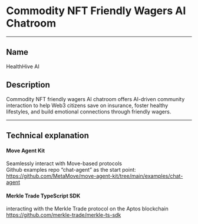 # Commodity NFT Friendly Wagers AI Chatroom

----
## Name
HealthHive AI

## Description
Commodity NFT friendly wagers AI chatroom offers AI-driven community interaction to help Web3 citizens save on insurance, foster healthy lifestyles, and build emotional connections through friendly wagers.

----
## Technical explanation

#### Move Agent Kit
Seamlessly interact with Move-based protocols  
Github examples repo “chat-agent” as the start point:  
https://github.com/MetaMove/move-agent-kit/tree/main/examples/chat-agent  

#### Merkle Trade TypeScript SDK
interacting with the Merkle Trade protocol on the Aptos blockchain  
https://github.com/merkle-trade/merkle-ts-sdk  

